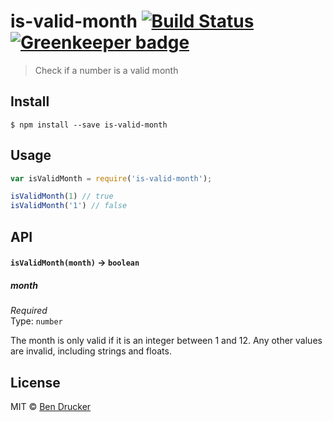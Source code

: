 # is-valid-month [![Build Status](https://travis-ci.org/bendrucker/is-valid-month.svg?branch=master)](https://travis-ci.org/bendrucker/is-valid-month) [![Greenkeeper badge](https://badges.greenkeeper.io/bendrucker/is-valid-month.svg)](https://greenkeeper.io/)

> Check if a number is a valid month


## Install

```
$ npm install --save is-valid-month
```


## Usage

```js
var isValidMonth = require('is-valid-month');

isValidMonth(1) // true
isValidMonth('1') // false
```

## API

#### `isValidMonth(month)` -> `boolean`

##### month

*Required*  
Type: `number`

The month is only valid if it is an integer between 1 and 12. Any other values are invalid, including strings and floats.

## License

MIT © [Ben Drucker](http://bendrucker.me)

